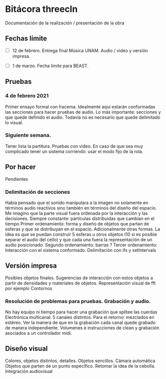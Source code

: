 # Bitácora threecln

Documentación de la realización / presentación de la obra

## Fechas límite

- [ ] 12 de febrero. Entrega final Música UNAM. Audio / video y versión impresa.

- [ ] 1 de marzo. Fecha límite para BEAST.

## Pruebas

### 4 de febrero 2021

Primer ensayo formal con Iracema. Idealmente aqui estarán conformadas las secciones para hacer pruebas de audio. 
Lo más importante: secciones y que quede definido el audio. Todavía no es necesario que quede delimitado lo visual. 

### Siguiente semana.

Tener lista la partitura. 
Pruebas con video. En caso de que sea muy complicado tener un sistema corriendo: usar el modo fijo de la rola. 

## Por hacer

Pendientes 

### Delimitación de secciones

Había pensado que el sonido manipulara a la imagen no solamente en términos audio reactivos sino también en términos del diseño del espacio.
Me imagino que la parte visual fuera ordenada por la interacción y las decisiones.
Siempre constante: particulas distribuidas que cambian en el tiempo 
Primer ordenamiento: forma y diseño de objetos que partan de esferas y que se distribuyan en el espacio. Adicionalmente otras formas. La idea es que se puedan construir 5 esferas u otros objetos (10 si es posible separar el audio del cello)  y que cada una fuera la representación de un audio posicionado.
Segundo ordenamiento: barras ?
Tercer ordenamiento: Interacción con el sistema conformado. 
Delimitación con ifs y setIntervals

## Versión impresa

Posibles objetos finales. Sugerencias de interacción con estos objetos a partir de densidades y materiales de objetos. 
Representación visual de fft por ejemplo
Contornos

### Resolución de problemas para pruebas. Grabación y audio. 

No hay equipo ni tiempo para hacer una grabación que splitee las cuerdas
Electrónica multicanal: 5 canales distintos. Para el retorno: mezclados en estéreo.
Ver la manera de que en la grabación cada canal quede grabado de manera independiente. 
Volumenes e instrucciones de clean y grabación asociados a un controlador midi. 

## Diseño visual

Colores, objetos distintos, detalles. Objetos sencillos.
Cámara automática 
Objetos que parten de un punto específico.
Retomar la idea de la cebolla. 
Integración audiovisual
